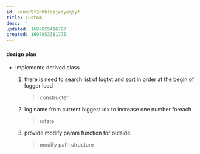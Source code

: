 ```yaml
---
id: knun09f2nhhlqsjeoyeqqyf
title: Custom
desc: ''
updated: 1697855416797
created: 1697853381775
---
```


#### design plan
- implemente derived class

  1. there is need to search list of logtxt and sort in order at the begin of logger load
        > constructer
  2. log name from current biggest idx to increase one number foreach
        >rotate 
  3. provide modify param function for outside
        > modify path structure
        
